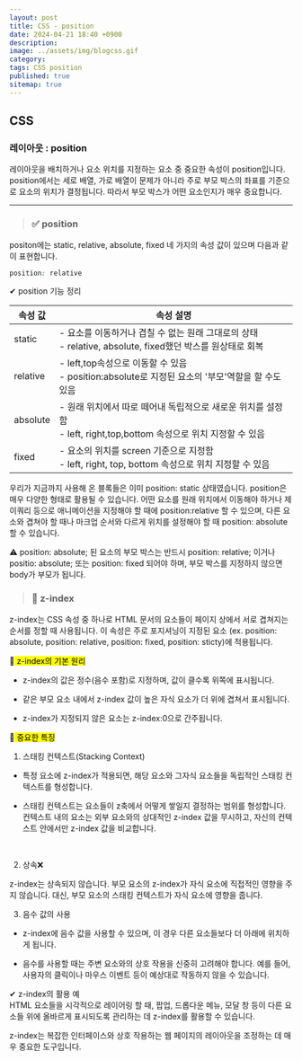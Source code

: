 ```yaml
---
layout: post
title: CSS - position
date: 2024-04-21 18:40 +0900
description: 
image: ../assets/img/blogcss.gif
category: 
tags: CSS position
published: true
sitemap: true
---
```


## CSS

### 레이아웃 : position

레이아웃을 배치하거나 요소 위치를 지정하는 요소 중 중요한 속성이 position입니다.
position에서는 세로 배열, 가로 배열이 문제가 아니라 주로 부모 박스의 좌표를 기준으로 요소의 위치가 결정됩니다.
따라서 부모 박스가 어떤 요소인지가 매우 중요합니다.

<hr />

> ### ✅ position

positon에는 static, relative, absolute, fixed 네 가지의 속성 값이 있으며 다음과 같이 표현합니다.

````css
position: relative
````

✔ position 기능 정리 

|속성 값|속성 설명|
|------|---|
|static|- 요소를 이동하거나 겹칠 수 없는 원래 그대로의 상태<br>- relative, absolute, fixed했던 박스를 원상태로 회복
|relative|- left,top속성으로 이동할 수 있음<br> - position:absolute로 지정된 요소의 '부모'역할을 할 수도 있음|
|absolute|- 원래 위치에서 따로 떼어내 독립적으로 새로운 위치를 설정함<br> - left, right,top,bottom 속성으로 위치 지정할 수 있음|
|fixed|- 요소의 위치를 screen 기준으로 지정함<br> - left, right, top, bottom 속성으로 위치 지정할 수 있음|

우리가 지금까지 사용해 온 블록들은 이미 position: static 상태였습니다.
position은 매우 다양한 형태로 활용될 수 있습니다.
어떤 요소를 원래 위치에서 이동해야 하거나 제이쿼리 등으로 애니메이션을 지정해야 할 때에 position:relative 할 수 있으며, 다른 요소와 겹쳐야 할 때나 마크업 순서와 다르게 위치를 설정해야 할 때 position: absolute 할 수 있습니다.

⚠ position: absolute; 된 요소의 부모 박스는 반드시 position: relative; 이거나 positio: absolute; 또는 position: fixed 되어야 하며, 부모 박스를 지정하지 않으면 body가 부모가 됩니다.

> ### 💛 z-index

z-index는 CSS 속성 중 하나로 HTML 문서의 요소들이 페이지 상에서 서로 겹쳐지는 순서를 정할 때 사용됩니다.
이 속성은 주로 포지셔닝이 지정된 요소 (ex. position: absolute, position: relative, position: fixed, position: sticty)에 적용됩니다.

🔰<mark> z-index의 기본 원리 </mark>
* z-index의 값은 정수(음수 포함)로 지정하며, 값이 클수록 위쪽에 표시됩니다.

* 같은 부모 요소 내에서 z-index 값이 높은 자식 요소가 더 위에 겹쳐서 표시됩니다.

* z-index가 지정되지 않은 요소는 z-index:0으로 간주됩니다.

🔰<mark> 중요한 특징 </mark>

1. 스태킹 컨텍스트(Stacking Context)<br>

* 특정 요소에 z-index가 적용되면, 해당 요소와 그자식 요소들을 독립적인 스태킹 컨텍스트를 형성합니다.

* 스태킹 컨텍스트는 요소들이  z축에서 어떻게 쌓일지 결정하는 범위를 형성합니다. 컨텍스트 내의 요소는 외부 요소와의 상대적인 z-index 값을 무시하고, 자신의 컨텍스트 안에서만 z-index 값을 비교합니다.
<br>

2. 상속❌<br>

z-index는 상속되지 않습니다. 부모 요소의 z-index가 자식 요소에 직접적인 영향을 주지 않습니다.
대신, 부모 요소의 스태킹 컨텍스트가 자식 요소에 영향을 줍니다.
<br>

3. 음수 값의 사용<br>

* z-index에 음수 값을 사용할 수 있으며, 이 경우 다른 요소들보다 더 아래에 위치하게 됩니다.

* 음수를 사용할 때는 주변 요소와의 상호 작용을 신중히 고려해야 합니다. 예를 들어, 사용자의 클릭이나 마우스 이벤트 등이 예상대로 작동하지 않을 수 있습니다.

✔ z-index의 활용 예<br>
HTML 요소들을 시각적으로 레이어링 할 때, 팝업, 드롭다운 메뉴, 모달 창 등이 다른 요소들 위에 올바르게 표시되도록 관리하는 데 z-index를 활용할 수 있습니다.

z-index는 복잡한 인터페이스와 상호 작용하는 웹 페이지의 레이아웃을 조정하는 데 매우 중요한 도구입니다.
